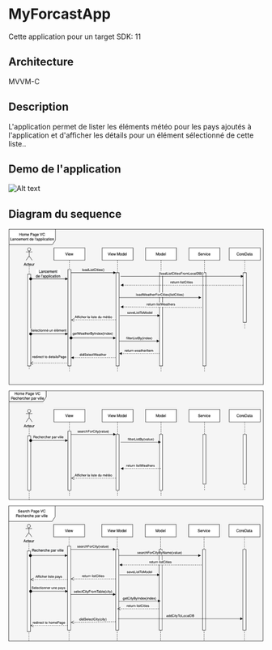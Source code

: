 # MyForcastApp
Cette application pour un target SDK: 11
## Architecture
MVVM-C
## Description
L'application permet de lister les éléments météo pour les pays ajoutés à l'application et d'afficher les détails pour un élément sélectionné de cette liste..
## Demo de l'application
![Alt text](ReadMeImages/demo_img_app.png?raw=true "Demo")

## Diagram du sequence
![Alt text](ReadMeImages/seq_diagram.png?raw=true "Diagram du sequence")
